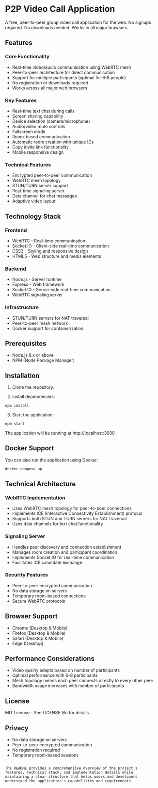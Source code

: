 #  P2P Video Call Application

A free, peer-to-peer group video call application for the web. No signups required. No downloads needed. Works in all major browsers.

## Features

### Core Functionality
- Real-time video/audio communication using WebRTC mesh
- Peer-to-peer architecture for direct communication
- Support for multiple participants (optimal for 6-8 people)
- No registration or downloads required
- Works across all major web browsers

### Key Features
- Real-time text chat during calls
- Screen sharing capability
- Device selection (camera/microphone)
- Audio/video mute controls
- Fullscreen mode
- Room-based communication
- Automatic room creation with unique IDs
- Copy invite link functionality
- Mobile responsive design

### Technical Features
- Encrypted peer-to-peer communication
- WebRTC mesh topology
- STUN/TURN server support
- Real-time signaling server
- Data channel for chat messages
- Adaptive video layout

## Technology Stack

### Frontend
- WebRTC - Real-time communication
- Socket.IO - Client-side real-time communication
- CSS3 - Styling and responsive design
- HTML5 - Web structure and media elements

### Backend
- Node.js - Server runtime
- Express - Web framework
- Socket.IO - Server-side real-time communication
- WebRTC signaling server

### Infrastructure
- STUN/TURN servers for NAT traversal
- Peer-to-peer mesh network
- Docker support for containerization

## Prerequisites
- Node.js 8.x or above
- NPM (Node Package Manager)

## Installation

1. Clone the repository:


2. Install dependencies:

```bash
npm install
```

3. Start the application:

```bash
npm start
```

The application will be running at http://localhost:3000

## Docker Support

You can also run the application using Docker:

```bash
docker-compose up
```

## Technical Architecture

### WebRTC Implementation
- Uses WebRTC mesh topology for peer-to-peer connections
- Implements ICE (Interactive Connectivity Establishment) protocol
- Supports both STUN and TURN servers for NAT traversal
- Uses data channels for text chat functionality

### Signaling Server
- Handles peer discovery and connection establishment
- Manages room creation and participant coordination
- Implements Socket.IO for real-time communication
- Facilitates ICE candidate exchange

### Security Features
- Peer-to-peer encrypted communication
- No data storage on servers
- Temporary room-based connections
- Secure WebRTC protocols

## Browser Support
- Chrome (Desktop & Mobile)
- Firefox (Desktop & Mobile)
- Safari (Desktop & Mobile)
- Edge (Desktop)

## Performance Considerations
- Video quality adapts based on number of participants
- Optimal performance with 6-8 participants
- Mesh topology means each peer connects directly to every other peer
- Bandwidth usage increases with number of participants

## License
MIT License - See LICENSE file for details

## Privacy
- No data storage on servers
- Peer-to-peer encrypted communication
- No registration required
- Temporary room-based sessions
```

The README provides a comprehensive overview of the project's features, technical stack, and implementation details while maintaining a clear structure that helps users and developers understand the application's capabilities and requirements.


